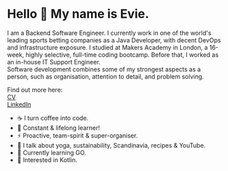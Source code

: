 # Hello 👋 My name is Evie. 

I am a Backend Software Engineer. I currently work in one of the world's leading sports betting companies as a Java Developer, with decent DevOps and infrastructure exposure. I studied at Makers Academy in London, a 16-week, highly selective, full-time coding bootcamp. Before that, I worked as an in-house IT Support Engineer.  
Software development combines some of my strongest aspects as a person, such as organisation, attention to detail, and problem solving.  

Find out more here:  
[CV](https://github.com/EviePalaiochorinou/CV)  
[LinkedIn](https://www.linkedin.com/in/evie-palaiochorinou/)


- ☕ I turn coffee into code. 
- 🧠 Constant & lifelong learner!
- ⚡️ Proactive, team-spirit & super-organiser.
- 🍄 I talk about yoga, sustainability, Scandinavia, recipes & YouTube.
- 🌱 Currently learning GO.
- 👾 Interested in Kotlin.
